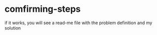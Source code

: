# comfirming-steps
if it works, you will see a read-me file with the problem definition and my solution
